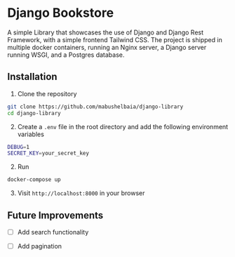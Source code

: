 # Django Bookstore
A simple Library that showcases the use of Django and Django Rest Framework, with a simple frontend Tailwind CSS.
The project is shipped in multiple docker containers, running an Nginx server, a Django server running WSGI, and a Postgres database.

## Installation
1. Clone the repository
```bash
git clone https://github.com/mabushelbaia/django-library
cd django-library
```
2. Create a `.env` file in the root directory and add the following environment variables
```bash
DEBUG=1
SECRET_KEY=your_secret_key
```
2. Run 
```bash
docker-compose up
```
3. Visit `http://localhost:8000` in your browser

## Future Improvements
- [ ] Add search functionality
- [ ] Add pagination

 
